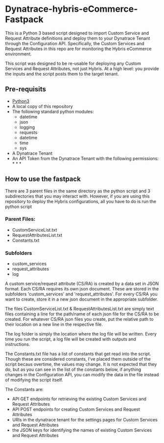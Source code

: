 # Dynatrace-hybris-eCommerce-Fastpack
This is a Python 3 based script designed to import Custom Service and Request Attribute definitions and deploy them to your Dynatrace Tenant through the Configuration API. Specifically, the Custom Services and Request Attributes in this repo are for monitoring the Hybris eCommerce environment. 

This script was designed to be re-usable for deploying any Custom Services and Request Attributes, not just Hybris. At a high level: you provide the inputs and the script posts them to the target tenant. 

## Pre-requisits 
* [Python3](https://www.python.org/downloads/)
* A local copy of this repository
* The following standard python modules:
  * datetime
  * json
  * logging 
  * requests
  * datetime
  * time
  * sys
* A Dynatrace Tenant
* An API Token from the Dynatrace Tenant with the following permissions:
  * 
  * 
  * 


## How to use the fastpack
There are 3 parent files in the same directory as the python script and 3 subdirectories that you may interact with. However, if you are using this repository to deploy the Hybris configurations, all you have to do is run the python script
### Parent Files:
* CustomServiceList.txt
* RequestAttributesList.txt
* Constants.txt
### Subfolders
* custom_services
* request_attributes
* log

A custom service/request attribute (CS/RA) is created by a data set in JSON format. Each CS/RA requires its own json document. These are stored in the subfolders 'custom_services' and 'request_attributes'. For every CS/RA you want to create, store it in a new json document in the appropriate subfolder. 

The files CustomServiceList.txt & RequestAttributesList.txt are simply text files containing a line for the path/name of each json file for the CS/RA to be created. For whatever CS/RA json files you create, put the relative path to their location on a new line in the respective file. 

The log folder is simply the location where the log file will be written. Every time you run the script, a log file will be created with outputs and instructions. 

The Constants.txt file has a list of constants that get read into the script. Though these are considered constants, I've placed them outside of the script becaus overtime, the values may change. It is not expected that they do, but as you can see in the list of the constants below, if anything changes in the Configuration API, you can modify the data in the file instead of modifying the script itself. 

The Constants are:
* API GET endpoints for retrieving the existing Custom Services and Request Attributes
* API POST endpoints for creating Custom Services and Request Attributes
* URIs in the dynatrace tenant for the settings pages for Custom Services and Request Attributes
* the JSON keys for identifying the names of existing Custom Services and Request Attributes
